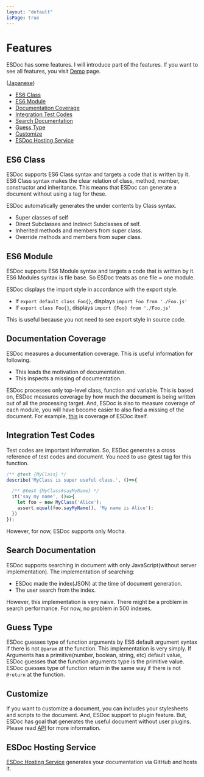 ```yaml
---
layout: "default"
isPage: true
---
```


# Features
ESDoc has some features.
I will introduce part of the features.
If you want to see all features, you visit [Demo](./#demo) page.

([Japanese](http://blog.h13i32maru.jp/entry/2015/05/06/221041))

- [ES6 Class](#es6-class)
- [ES6 Module](#es6-module)
- [Documentation Coverage](#documentation-coverage)
- [Integration Test Codes](#integration-test-codes)
- [Search Documentation](#search-documentation)
- [Guess Type](#guess-type)
- [Customize](#customize)
- [ESDoc Hosting Service](#esdoc-hosting-service)


## ES6 Class
ESDoc supports ES6 Class syntax and targets a code that is written by it.
ES6 Class syntax makes the clear relation of class, method, member, constructor and inheritance.
This means that ESDoc can generate a document without using a tag for these.

ESDoc automatically generates the under contents by Class syntax.

- Super classes of self
- Direct Subclasses and Indirect Subclasses of self.
- Inherited methods and members from super class.
- Override methods and members from super class.

## ES6 Module
ESDoc supports ES6 Module syntax and targets a code that is written by it.
ES6 Modules syntax is file base. So ESDoc treats as one file = one module.

ESDoc displays the import style in accordance with the export style.
- If ``export default class Foo{}``, displays ``import Foo from './Foo.js'``
- If ``export class Foo{}``, displays ``import {Foo} from './Foo.js'``

This is useful because you not need to see export style in source code.

## Documentation Coverage
ESDoc measures a documentation coverage. This is useful information for following.
- This leads the motivation of documentation.
- This inspects a missing of documentation.

ESDoc processes only top-level class, function and variable.
This is based on, ESDoc measures coverage by how much the document is being written out of all the processing target.
And, ESDoc is also to measure coverage of each module, you will have become easier to also find a missing of the document.
For example, [this](./esdoc/source.html) is coverage of ESDoc itself.

## Integration Test Codes
Test codes are important information.
So, ESDoc generates a cross reference of test codes and document.
You need to use @test tag for this function.

```javascript
/** @test {MyClass} */
describe('MyClass is super useful class.', ()=>{

  /** @test {MyClass#sayMyName} */
  it('say my name', ()=>{
    let foo = new MyClass('Alice');
    assert.equal(foo.sayMyName(), 'My name is Alice');
  })
});
```

However, for now, ESDoc supports only Mocha.

## Search Documentation
ESDoc supports searching in document with only JavaScript(without server implementation).
The implementation of searching:
- ESDoc made the index(JSON) at the time of document generation.
- The user search from the index.

However, this implementation is very naive. There might be a problem in search performance. For now, no problem in 500 indexes.

## Guess Type
ESDoc guesses type of function arguments by ES6 default argument syntax if there is not  ``@param`` at the function.
This implementation is very simply. If Arguments has a primitive(number, boolean, string, etc) default value, ESDoc guesses that the function arguments type is the primitive value.
ESDoc guesses type of function return in the same way if there is not ``@return`` at the function.

## Customize
If you want to customize a document, you can includes your stylesheets and scripts to the document.
And, ESDoc support to plugin feature. But, ESDoc has goal that generates the useful document without user plugins.
Please read [API](/api.html) for more information.

## ESDoc Hosting Service
[ESDoc Hosting Service](https://doc.esdoc.org) generates your documentation via GitHub and hosts it.
